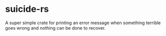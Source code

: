 # suicide-rs
A super simple crate for printing an error message when something terrible goes wrong and nothing can be done to recover.
